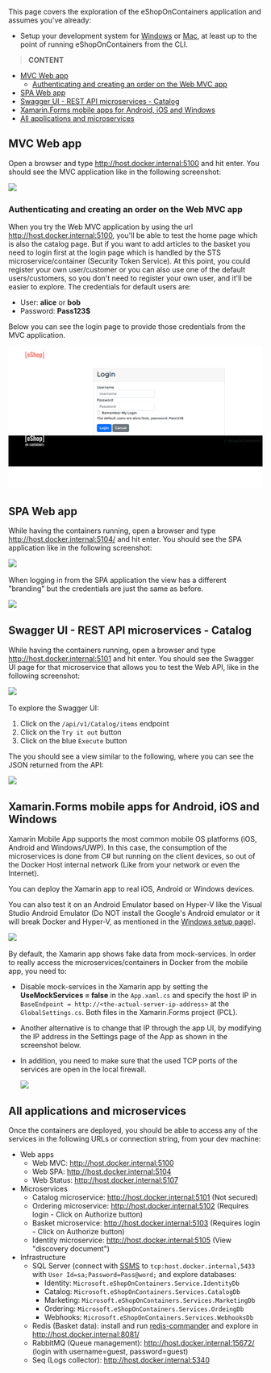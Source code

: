 This page covers the exploration of the eShopOnContainers application and assumes you've already:

- Setup your development system for [Windows](Windows-setup) or [Mac](Mac-setup), at least up to the point of running eShopOnContainers from the CLI.

> **CONTENT**

- [MVC Web app](#mvc-web-app)
  - [Authenticating and creating an order on the Web MVC app](#authenticating-and-creating-an-order-on-the-web-mvc-app)
- [SPA Web app](#spa-web-app)
- [Swagger UI - REST API microservices - Catalog](#swagger-ui---rest-api-microservices---catalog)
- [Xamarin.Forms mobile apps for Android, iOS and Windows](#xamarinforms-mobile-apps-for-android-ios-and-windows)
- [All applications and microservices](#all-applications-and-microservices)

## MVC Web app

Open a browser and type <http://host.docker.internal:5100> and hit enter.
You should see the MVC application like in the following screenshot:

![](images/Explore-the-application/eshop-webmvc-app-screenshot.png)

### Authenticating and creating an order on the Web MVC app

When you try the Web MVC application by using the url <http://host.docker.internal:5100>, you'll be able to test the home page which is also the catalog page. But if you want to add articles to the basket you need to login first at the login page which is handled by the STS microservice/container (Security Token Service). At this point, you could register your own user/customer or you can also use one of the default users/customers, so you don't need to register your own user, and it'll be easier to explore.
The credentials for default users are:

- User: **alice** or **bob**
- Password: **Pass123$**

Below you can see the login page to provide those credentials from the MVC application.

![](images/Explore-the-application/login-demo-user.png)

## SPA Web app

While having the containers running, open a browser and type http://host.docker.internal:5104/ and hit enter.
You should see the SPA application like in the following screenshot:

![](images/Explore-the-application/eshop-webspa-app-screenshot.png)

When logging in from the SPA application the view has a different "branding" but the credentials are just the same as before.

![](images/Explore-the-application/login-demo-user-spa.png)

## Swagger UI - REST API microservices - Catalog

While having the containers running, open a browser and type http://host.docker.internal:5101 and hit enter.
You should see the Swagger UI page for that microservice that allows you to test the Web API, like in the following screenshot:

![](images/Explore-the-application/swagger-catalog-1.png)

To explore the Swagger UI:

1. Click on the `/api/v1/Catalog/items` endpoint
2. Click on the `Try it out` button
3. Click on the blue `Execute` button

The you should see a view similar to the following, where you can see the JSON returned from the API:

![](images/Explore-the-application/swagger-catalog-2.png)

## Xamarin.Forms mobile apps for Android, iOS and Windows

Xamarin Mobile App supports the most common mobile OS platforms (iOS, Android and Windows/UWP). In this case, the consumption of the microservices is done from C# but running on the client devices, so out of the Docker Host internal network (Like from your network or even the Internet).

You can deploy the Xamarin app to real iOS, Android or Windows devices.

You can also test it on an Android Emulator based on Hyper-V like the Visual Studio Android Emulator (Do NOT install the Google's Android emulator or it will break Docker and Hyper-V, as mentioned in the [Windows setup page](Windows-setup)).

![](images/Explore-the-application/xamarin-mobile-app.png)

By default, the Xamarin app shows fake data from mock-services. In order to really access the microservices/containers in Docker from the mobile app, you need to:

- Disable mock-services in the Xamarin app by setting the **UseMockServices = false** in the `App.xaml.cs` and specify the host IP in `BaseEndpoint = http://<the-actual-server-ip-address>` at the `GlobalSettings.cs`. Both files in the Xamarin.Forms project (PCL).
- Another alternative is to change that IP through the app UI, by modifying the IP address in the Settings page of the App as shown in the screenshot below. 
- In addition, you need to make sure that the used TCP ports of the services are open in the local firewall. 

   ![](images/Explore-the-application/xamarin-settings.png)

## All applications and microservices

Once the containers are deployed, you should be able to access any of the services in the following URLs or connection string, from your dev machine:

- Web apps
  - Web MVC: <http://host.docker.internal:5100>
  - Web SPA: <http://host.docker.internal:5104>
  - Web Status: <http://host.docker.internal:5107>
- Microservices
  - Catalog microservice: <http://host.docker.internal:5101> (Not secured)
  - Ordering microservice: <http://host.docker.internal:5102> (Requires login - Click on Authorize button)
  - Basket microservice: <http://host.docker.internal:5103> (Requires login - Click on Authorize button)
  - Identity microservice: <http://host.docker.internal:5105> (View "discovery document")
- Infrastructure
  - SQL Server (connect with [SSMS](https://docs.microsoft.com/en-us/sql/ssms/download-sql-server-management-studio-ssms) to `tcp:host.docker.internal,5433` with `User Id=sa;Password=Pass@word;` and explore databases:
    - Identity: `Microsoft.eShopOnContainers.Service.IdentityDb`
    - Catalog: `Microsoft.eShopOnContainers.Services.CatalogDb`
    - Marketing: `Microsoft.eShopOnContainers.Services.MarketingDb`
    - Ordering: `Microsoft.eShopOnContainers.Services.OrdeingDb`
    - Webhooks: `Microsoft.eShopOnContainers.Services.WebhooksDb`
  - Redis (Basket data): install and run [redis-commander](https://www.npmjs.com/package/redis-commander) and explore in <http://host.docker.internal:8081/>
  - RabbitMQ (Queue management): <http://host.docker.internal:15672/> (login with username=guest, password=guest)
  - Seq (Logs collector): <http://host.docker.internal:5340>

